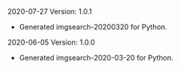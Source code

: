 2020-07-27 Version: 1.0.1
- Generated imgsearch-20200320 for Python.

2020-06-05 Version: 1.0.0
- Generated imgsearch-2020-03-20 for Python.

